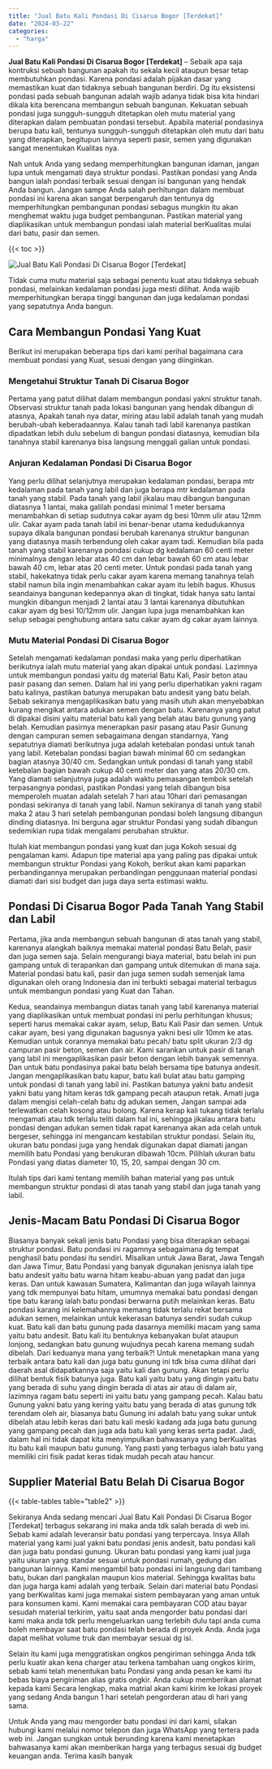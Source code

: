 ```yaml
---
title: "Jual Batu Kali Pondasi Di Cisarua Bogor [Terdekat]"
date: "2024-03-22"
categories: 
  - "harga"
---
```


**Jual Batu Kali Pondasi Di Cisarua Bogor \[Terdekat\]** – Sebaik apa saja kontruksi sebuah bangunan apakah itu sekala kecil ataupun besar tetap membutuhkan pondasi. Karena pondasi adalah pijakan dasar yang memastikan kuat dan tidaknya sebuah bangunan berdiri. Dg itu eksistensi pondasi pada sebuah bangunan adalah wajib adanya tidak bisa kita hindari dikala kita berencana membangun sebuah bangunan. Kekuatan sebuah pondasi juga sungguh-sungguh ditetapkan oleh mutu material yang diterapkan dalam pembuatan pondasi tersebut. Apabila material pondasinya berupa batu kali, tentunya sungguh-sungguh ditetapkan oleh mutu dari batu yang diterapkan, begitupun lainnya seperti pasir, semen yang digunakan sangat menentukan Kualitas nya.

Nah untuk Anda yang sedang memperhitungkan bangunan idaman, jangan lupa untuk mengamati daya struktur pondasi. Pastikan pondasi yang Anda bangun ialah pondasi terbaik sesuai dengan isi bangunan yang hendak Anda bangun. Jangan sampe Anda salah perhitungan dalam membuat pondasi ini karena akan sangat berpengaruh dan tentunya dg memperhitungkan pembangunan pondasi sebagus mungkin itu akan menghemat waktu juga budget pembangunan. Pastikan material yang diaplikasikan untuk membangun pondasi ialah material berKualitas mulai dari batu, pasir dan semen.

{{< toc >}}

![Jual Batu Kali Pondasi Di Cisarua Bogor [Terdekat]](/images/jual-batu-kali-06.png)

Tidak cuma mutu material saja sebagai penentu kuat atau tidaknya sebuah pondasi, melainkan kedalaman pondasi juga mesti dilihat. Anda wajib memperhitungkan berapa tinggi bangunan dan juga kedalaman pondasi yang sepatutnya Anda bangun.

## Cara Membangun Pondasi Yang Kuat

Berikut ini merupakan beberapa tips dari kami perihal bagaimana cara membuat pondasi yang Kuat, sesuai dengan yang diinginkan.

### Mengetahui Struktur Tanah Di Cisarua Bogor

Pertama yang patut dilihat dalam membangun pondasi yakni struktur tanah. Observasi struktur tanah pada lokasi bangunan yang hendak dibangun di atasnya, Apakah tanah nya datar, miring atau labil adalah tanah yang mudah berubah-ubah keberadaannya. Kalau tanah tadi labil karenanya pastikan dipadatkan lebih dulu sebelum di bangun pondasi diatasnya, kemudian bila tanahnya stabil karenanya bisa langsung menggali galian untuk pondasi.

### Anjuran Kedalaman Pondasi Di Cisarua Bogor

Yang perlu dilihat selanjutnya merupakan kedalaman pondasi, berapa mtr kedalaman pada tanah yang labil dan juga berapa mtr kedalaman pada tanah yang stabil. Pada tanah yang labil jikalau mau dibangun bangunan diatasnya 1 lantai, maka galilah pondasi minimal 1 meter bersama menambahkan di setiap sudutnya cakar ayam dg besi 10mm ulir atau 12mm ulir. Cakar ayam pada tanah labil ini benar-benar utama kedudukannya supaya dikala bangunan pondasi berubah karenanya struktur bangunan yang diatasnya masih terbendung oleh cakar ayam tadi. Kemudian bila pada tanah yang stabil karenanya pondasi cukup dg kedalaman 60 centi meter minimalnya dengan lebar atas 40 cm dan lebar bawah 60 cm atau lebar bawah 40 cm, lebar atas 20 centi meter. Untuk pondasi pada tanah yang stabil, hakekatnya tidak perlu cakar ayam karena memang tanahnya telah stabil namun bila ingin menambahkan cakar ayam itu lebih bagus. Khusus seandainya bangunan kedepannya akan di tingkat, tidak hanya satu lantai mungkin dibangun menjadi 2 lantai atau 3 lantai karenanya dibutuhkan cakar ayam dg besi 10/12mm ulir. Jangan lupa juga menambahkan kan selup sebagai penghubung antara satu cakar ayam dg cakar ayam lainnya.

### Mutu Material Pondasi Di Cisarua Bogor

Setelah mengamati kedalaman pondasi maka yang perlu diperhatikan berikutnya ialah mutu material yang akan dipakai untuk pondasi. Lazimnya untuk membangun pondasi yaitu dg material Batu Kali, Pasir beton atau pasir pasang dan semen. Dalam hal ini yang perlu diperhatikan yakni ragam batu kalinya, pastikan batunya merupakan batu andesit yang batu belah. Sebab sekiranya mengaplikasikan batu yang masih utuh akan menyebabkan kurang mengikat antara adukan semen dengan batu. Karenanya yang patut di dipakai disini yaitu material batu kali yang belah atau batu gunung yang belah. Kemudian pasirnya menerapkan pasir pasang atau Pasir Gunung dengan campuran semen sebagaimana dengan standarnya, Yang sepatutnya diamati berikutnya juga adalah ketebalan pondasi untuk tanah yang labil. Ketebalan pondasi bagian bawah minimal 60 cm sedangkan bagian atasnya 30/40 cm. Sedangkan untuk pondasi di tanah yang stabil ketebalan bagian bawah cukup 40 centi meter dan yang atas 20/30 cm. Yang diamati selanjutnya juga adalah waktu pemasangan tembok setelah terpasangnya pondasi, pastikan Pondasi yang telah dibangun bisa memperoleh muatan adalah setelah 7 hari atau 10hari dari pemasangan pondasi sekiranya di tanah yang labil. Namun sekiranya di tanah yang stabil maka 2 atau 3 hari setelah pembangunan pondasi boleh langsung dibangun dinding diatasnya. Ini berguna agar struktur Pondasi yang sudah dibangun sedemikian rupa tidak mengalami perubahan struktur.

Itulah kiat membangun pondasi yang kuat dan juga Kokoh sesuai dg pengalaman kami. Adapun tipe material apa yang paling pas dipakai untuk membangun struktur Pondasi yang Kokoh, berikut akan kami paparkan perbandingannya merupakan perbandingan penggunaan material pondasi diamati dari sisi budget dan juga daya serta estimasi waktu.

## Pondasi Di Cisarua Bogor Pada Tanah Yang Stabil dan Labil

Pertama, jika anda membangun sebuah bangunan di atas tanah yang stabil, karenanya alangkah baiknya memakai material pondasi Batu Belah, pasir dan juga semen saja. Selain mengurangi biaya material, batu belah ini pun gampang untuk di terapankan dan gampang untuk ditemukan di mana saja. Material pondasi batu kali, pasir dan juga semen sudah semenjak lama digunakan oleh orang Indonesia dan ini terbukti sebagai material terbagus untuk membangun pondasi yang Kuat dan Tahan.

Kedua, seandainya membangun diatas tanah yang labil karenanya material yang diaplikasikan untuk membuat pondasi ini perlu perhitungan khusus; seperti harus memakai cakar ayam, selup, Batu Kali Pasir dan semen. Untuk cakar ayam, besi yang digunakan bagusnya yakni besi ulir 10mm ke atas. Kemudian untuk corannya memakai batu pecah/ batu split ukuran 2/3 dg campuran pasir beton, semen dan air. Kami sarankan untuk pasir di tanah yang labil ini mengaplikasikan pasir beton dengan lebih banyak semennya. Dan untuk batu pondasinya pakai batu belah bersama tipe batunya andesit. Jangan mengaplikasikan batu kapur, batu kali bulat atau batu gamping untuk pondasi di tanah yang labil ini. Pastikan batunya yakni batu andesit yakni batu yang hitam keras tdk gampang pecah ataupun retak. Amati juga dalam mengisi celah-celah batu dg adukan semen, Jangan sampai ada terlewatkan celah kosong atau bolong. Karena kerap kali tukang tidak terlalu mengamati atau tdk terlalu teliti dalam hal ini, sehingga jikalau antara batu pondasi dengan adukan semen tidak rapat karenanya akan ada celah untuk bergeser, sehingga ini mengancam kestabilan struktur pondasi. Selain itu, ukuran batu pondasi juga yang hendak digunakan dapat diamati jangan memilih batu Pondasi yang berukuran dibawah 10cm. Pilihlah ukuran batu Pondasi yang diatas diameter 10, 15, 20, sampai dengan 30 cm.

Itulah tips dari kami tentang memilih bahan material yang pas untuk membangun struktur pondasi di atas tanah yang stabil dan juga tanah yang labil.

## Jenis-Macam Batu Pondasi Di Cisarua Bogor

Biasanya banyak sekali jenis batu Pondasi yang bisa diterapkan sebagai struktur pondasi. Batu pondasi ini ragamnya sebagaimana dg tempat penghasil batu pondasi itu sendiri. Misalkan untuk Jawa Barat, Jawa Tengah dan Jawa Timur, Batu Pondasi yang banyak digunakan jenisnya ialah tipe batu andesit yaitu batu warna hitam keabu-abuan yang padat dan juga keras. Dan untuk kawasan Sumatera, Kalimantan dan juga wilayah lainnya yang tdk mempunyai batu hitam, umumnya memakai batu pondasi dengan tipe batu karang ialah batu pondasi berwarna putih melainkan keras. Batu pondasi karang ini kelemahannya memang tidak terlalu rekat bersama adukan semen, melainkan untuk kekerasan batunya sendiri sudah cukup kuat. Batu kali dan batu gunung pada dasarnya memiliki macam yang sama yaitu batu andesit. Batu kali itu bentuknya kebanyakan bulat ataupun lonjong, sedangkan batu gunung wujudnya pecah karena memang sudah dibelah. Dari keduanya mana yang terbaik?! Untuk menetapkan mana yang terbaik antara batu kali dan juga batu gunung ini tdk bisa cuma dilihat dari daerah asal didapatkannya saja yaitu kali dan gunung. Akan tetapi perlu dilihat bentuk fisik batunya juga. Batu kali yaitu batu yang dingin yaitu batu yang berada di suhu yang dingin berada di atas air atau di dalam air, lazimnya ragam batu seperti ini yaitu batu yang gampang pecah. Kalau batu Gunung yakni batu yang kering yaitu batu yang berada di atas gunung tdk terendam oleh air, biasanya batu Gunung ini adalah batu yang sukar untuk dibelah atau lebih keras dari batu kali meski kadang ada juga batu gunung yang gampang pecah dan juga ada batu kali yang keras serta padat. Jadi, dalam hal ini tidak dapat kita menyimpulkan bahwasanya yang berKualitas itu batu kali maupun batu gunung. Yang pasti yang terbagus ialah batu yang memiliki ciri fisik padat keras tidak mudah pecah atau hancur.

## Supplier Material Batu Belah Di Cisarua Bogor

{{< table-tables table="table2" >}}

Sekiranya Anda sedang mencari Jual Batu Kali Pondasi Di Cisarua Bogor \[Terdekat\] terbagus sekarang ini maka anda tdk salah berada di web ini. Sebab kami adalah leveransir batu pondasi yang terpercaya. Insya Allah material yang kami jual yakni batu pondasi jenis andesit, batu pondasi kali dan juga batu pondasi gunung. Ukuran batu pondasi yang kami jual juga yaitu ukuran yang standar sesuai untuk pondasi rumah, gedung dan bangunan lainnya. Kami mengambil batu pondasi ini langsung dari tambang batu, bukan dari pangkalan maupun kios material. Sehingga kwalitas batu dan juga harga kami adalah yang terbaik. Selain dari material batu Pondasi yang berKwalitas kami juga memakai sistem pembayaran yang aman untuk para konsumen kami. Kami memakai cara pembayaran COD atau bayar sesudah material terkirim, yaitu saat anda mengorder batu pondasi dari kami maka anda tdk perlu mengeluarkan uang terlebih dulu tapi anda cuma boleh membayar saat batu pondasi telah berada di proyek Anda. Anda juga dapat melihat volume truk dan membayar sesuai dg isi.

Selain itu kami juga menggratiskan ongkos pengiriman sehingga Anda tdk perlu kuatir akan kena charger atau terkena tambahan uang ongkos kirim, sebab kami telah menentukan batu Pondasi yang anda pesan ke kami itu bebas biaya pengiriman alias gratis ongkir. Anda cukup memberikan alamat kepada kami Secara lengkap, maka matrial akan kami kirim ke lokasi proyek yang sedang Anda bangun 1 hari setelah pengorderan atau di hari yang sama.

Untuk Anda yang mau mengorder batu pondasi ini dari kami, silakan hubungi kami melalui nomor telepon dan juga WhatsApp yang tertera pada web ini. Jangan sungkan untuk berunding karena kami menetapkan bahwasanya kami akan memberikan harga yang terbagus sesuai dg budget keuangan anda. Terima kasih banyak
